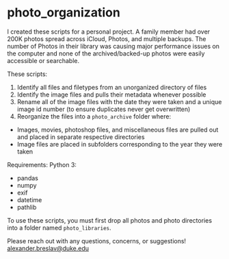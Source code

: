 # photo_organization
I created these scripts for a personal project. A family member had over 200K photos spread across iCloud, Photos, and multiple backups. The number of Photos in their library was causing major performance issues on the computer and none of the archived/backed-up photos were easily accessible or searchable.

These scripts:
1. Identify all files and filetypes from an unorganized directory of files
2. Identify the image files and pulls their metadata whenever possible
3. Rename all of the image files with the date they were taken and a unique image id number (to ensure duplicates never get overwritten)
3. Reorganize the files into a `photo_archive` folder where:
  - Images, movies, photoshop files, and miscellaneous files are pulled out and placed in separate respective directories
  - Image files are placed in subfolders corresponding to the year they were taken

Requirements:
Python 3:
  - pandas
  - numpy
  - exif
  - datetime
  - pathlib

To use these scripts, you must first drop all photos and photo directories into a folder named `photo_libraries`.

Please reach out with any questions, concerns, or suggestions! alexander.breslav@duke.edu
